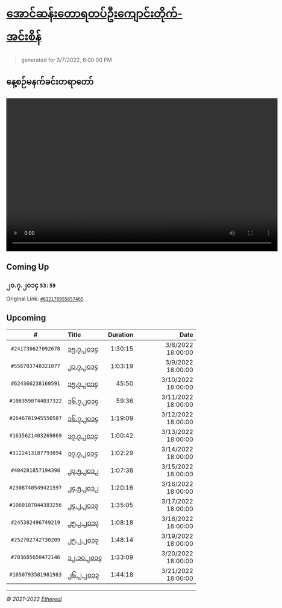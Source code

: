 # [အောင်ဆန်းတောရတပ်ဦးကျောင်းတိုက်-အင်းစိန်](https://www.facebook.com/655653464834259)

> generated for 3/7/2022, 6:00:00 PM

## နေ့စဉ်မနက်ခင်းတရာတော်

<video type="video/mp4" src="https://storage.googleapis.com/mogok-aungsan.appspot.com/public/dhamma/videos/output.mp4" width="720" height="405" preload="auto" controls></video>

## Coming Up

### ၂၀.၇.၂၀၁၄ `53:59`

Original Link: [`#812178955857465`](https://www.facebook.com/655653464834259/videos/812178955857465)

## Upcoming

| # | Title | Duration | Date |
|:-----:|:------|---------:|-------------:|
| `#241730627092678` | [၁၅.၇.၂၀၁၄](https://www.facebook.com/655653464834259/videos/241730627092678) | 1:30:15 | 3/8/2022 18:00:00 |
| `#556703748321077` | [၂၁.၇.၂၀၁၄](https://www.facebook.com/655653464834259/videos/556703748321077) | 1:03:19 | 3/9/2022 18:00:00 |
| `#624366238160591` | [၁၅.၇.၂၀၁၄](https://www.facebook.com/655653464834259/videos/624366238160591) | 45:50 | 3/10/2022 18:00:00 |
| `#1063590744037322` | [၁၆.၇.၂၀၁၄](https://www.facebook.com/655653464834259/videos/1063590744037322) | 59:36 | 3/11/2022 18:00:00 |
| `#2646701945550587` | [၁၆.၇.၂၀၁၄](https://www.facebook.com/655653464834259/videos/2646701945550587) | 1:19:09 | 3/12/2022 18:00:00 |
| `#1635621403269869` | [၁၇.၇.၂၀၁၄](https://www.facebook.com/655653464834259/videos/1635621403269869) | 1:00:42 | 3/13/2022 18:00:00 |
| `#3122413187793894` | [၁၇.၇.၂၀၁၄](https://www.facebook.com/655653464834259/videos/3122413187793894) | 1:02:29 | 3/14/2022 18:00:00 |
| `#404281857194398` | [၂၃.၅.၂၀၁၂](https://www.facebook.com/655653464834259/videos/404281857194398) | 1:07:38 | 3/15/2022 18:00:00 |
| `#2308740549421597` | [၂၄.၅.၂၀၁၂](https://www.facebook.com/655653464834259/videos/2308740549421597) | 1:20:16 | 3/16/2022 18:00:00 |
| `#1060107044383256` | [၂၄.၂.၂၀၁၃](https://www.facebook.com/655653464834259/videos/1060107044383256) | 1:35:05 | 3/17/2022 18:00:00 |
| `#245382496749219` | [၂၅.၂.၂၀၁၃](https://www.facebook.com/655653464834259/videos/245382496749219) | 1:08:18 | 3/18/2022 18:00:00 |
| `#252702742730209` | [၂၅.၂.၂၀၁၃](https://www.facebook.com/655653464834259/videos/252702742730209) | 1:48:14 | 3/19/2022 18:00:00 |
| `#703605650472146` | [၁၂.၁၀.၂၀၁၄](https://www.facebook.com/655653464834259/videos/703605650472146) | 1:33:09 | 3/20/2022 18:00:00 |
| `#1050793581981983` | [၂၆.၂.၂၀၁၃](https://www.facebook.com/655653464834259/videos/1050793581981983) | 1:44:18 | 3/21/2022 18:00:00 |

---

_&copy; 2021-2022 [Ethereal](https://github.com/etherealtech)_